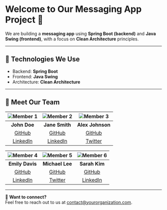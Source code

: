 # Welcome to Our Messaging App Project 🚀

We are building a **messaging app** using **Spring Boot (backend)** and **Java Swing (frontend)**, with a focus on **Clean Architecture** principles.

---

## 🔧 Technologies We Use
- Backend: **Spring Boot**
- Frontend: **Java Swing**
- Architecture: **Clean Architecture**

---

## 🌟 Meet Our Team

| ![Member 1](https://your-org-assets.com/member1.jpg) | ![Member 2](https://your-org-assets.com/member2.jpg) | ![Member 3](https://your-org-assets.com/member3.jpg) |
|:--:|:--:|:--:|
| **John Doe** | **Jane Smith** | **Alex Johnson** |
| [GitHub](https://github.com/johndoe) | [GitHub](https://github.com/janesmith) | [GitHub](https://github.com/alexjohnson) |
| [LinkedIn](https://linkedin.com/in/johndoe) | [LinkedIn](https://linkedin.com/in/janesmith) | [Twitter](https://twitter.com/alexjohnson) |

| ![Member 4](https://your-org-assets.com/member4.jpg) | ![Member 5](https://your-org-assets.com/member5.jpg) | ![Member 6](https://your-org-assets.com/member6.jpg) |
|:--:|:--:|:--:|
| **Emily Davis** | **Michael Lee** | **Sarah Kim** |
| [GitHub](https://github.com/emilydavis) | [GitHub](https://github.com/michaellee) | [GitHub](https://github.com/sarahkim) |
| [LinkedIn](https://linkedin.com/in/emilydavis) | [Twitter](https://twitter.com/michaellee) | [LinkedIn](https://linkedin.com/in/sarahkim) |

---

💬 **Want to connect?**  
Feel free to reach out to us at [contact@yourorganization.com](mailto:contact@yourorganization.com).
